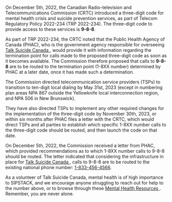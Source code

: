 On December 5th, 2022, the Canadian Radio-television and Telecommunications Commission (CRTC) introduced a three-digit code for mental health crisis and suicide prevention services, as part of Telecom Regulatory Policy 2022-234 (TRP 2022-234). The three-digit code to provide access to these services is **9-8-8**.

As part of TRP 2022-234, the CRTC noted that the Public Health Agency of Canada (PHAC), who is the government agency responsible for overseeing <a href= 'https://datatracker.ietf.org/doc/draft-ietf-stir-messaging/' target="_blank"> Talk Suicide Canada </a>, would provide it with information regarding the termination point for calls made to the proposed three-digit code as soon as it becomes available. The Commission therefore proposed that calls to **9-8-8** are to be routed to the termination point (1-8XX number) determined by PHAC at a later date, once it has made such a determination. 

The Commission directed telecommunication service providers (TSPs) to transition to ten-digit local dialing by May 31st, 2023 (except in numbering plan areas NPA 867 outside the Yellowknife local interconnection region, and NPA 506 in New Brunswick). 

They have also directed TSPs to implement any other required changes for the implementation of the three-digit code by November 30th, 2023, or within six months after PHAC files a letter with the CRTC, which would direct TSPs and all parties to establish which specific 1-8XX number calls to the three-digit code should be routed, and then launch the code on that date. 

On December 5th, 2022, the Commission received a letter from PHAC, which provided recommendations as to which 1-8XX number calls to 9-8-8 should be routed. The letter indicated that considering the infrastructure in place for <a href= 'https://datatracker.ietf.org/doc/draft-ietf-stir-messaging/' target="_blank"> Talk Suicide Canada </a>, calls to 9-8-8 are to be routed to the existing national phone number: <a href="tel:+18665803625">1-833-456-4566</a>. 

As a volunteer of Talk Suicide Canada, mental health is of high importance to SIPSTACK, and we encourage anyone struggling to reach out for help to the number above, or to browse through these <a href= 'https://www.ccmhs-ccsms.ca/mental-health-resources-1' target="_blank"> Mental Health Resources </a>. Remember, you are never alone.

